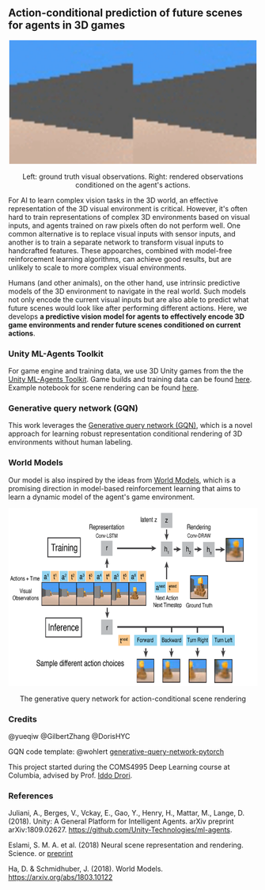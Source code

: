 ## Action-conditional prediction of future scenes for agents in 3D games



<p align="center"> 
<img height="250" width="500" src="assets/pyramids_render.gif">
</p>

<p align="center"> 
Left: ground truth visual observations. Right: rendered observations conditioned on the agent's actions. 
</p>

For AI to learn complex vision tasks in the 3D world, an effective representation of the 3D visual environment is critical. However, it's often hard to train representations of complex 3D environments based on visual inputs, and agents trained on raw pixels often do not perform well.  One common alternative is to replace visual inputs with sensor inputs, and another is to train a separate network to transform visual inputs to handcrafted features. These appoarches, combined with model-free reinforcement learning algorithms, can achieve good results, but are unlikely to scale to more complex visual environments.  

Humans (and other animals), on the other hand, use intrinsic predictive models of the 3D environment to navigate in the real world. Such models not only encode the current visual inputs but are also able to predict what future scenes would look like after performing different actions. Here, we develops **a predictive vision model for agents to effectively encode 3D game environments and render future scenes conditioned on current actions**. 

### Unity ML-Agents Toolkit
For game engine and training data, we use 3D Unity games from the the [Unity ML-Agents Toolkit](https://github.com/Unity-Technologies/ml-agents). Game builds and training data can be found [here](https://github.com/yueqiw/gqn-world-model/releases/). Example notebook for scene rendering can be found [here](notebooks/unity_predict_pyramids_video.ipynb). 

### Generative query network (GQN)
This work leverages the [Generative query network (GQN)](https://deepmind.com/blog/neural-scene-representation-and-rendering/), which is a novel approach for learning robust representation conditional rendering of 3D environments without human labeling. 

### World Models 
Our model is also inspired by the ideas from [World Models](https://worldmodels.github.io), which is a promising direction in model-based reinforcement learning that aims to learn a dynamic model of the agent's game environment.

<p align="center"> 
<img height="360" src="assets/model_flow_unity.png">
</p>

<p align="center"> 
The generative query network for action-conditional scene rendering
</p>

### Credits

@yueqiw @GilbertZhang @DorisHYC

GQN code template: @wohlert [generative-query-network-pytorch](<https://github.com/wohlert/generative-query-network-pytorch>)

This project started during the COMS4995 Deep Learning course at Columbia, advised by Prof. [Iddo Drori](https://www.cs.columbia.edu/~idrori/). 

### References

Juliani, A., Berges, V., Vckay, E., Gao, Y., Henry, H., Mattar, M., Lange, D. (2018). Unity: A General Platform for Intelligent Agents. arXiv preprint arXiv:1809.02627. https://github.com/Unity-Technologies/ml-agents.

Eslami, S. M. A. et al. (2018) Neural scene representation and rendering. Science. or [preprint](https://deepmind.com/documents/211/Neural_Scene_Representation_and_Rendering_preprint.pdf)

Ha, D. & Schmidhuber, J. (2018). World Models. https://arxiv.org/abs/1803.10122 


